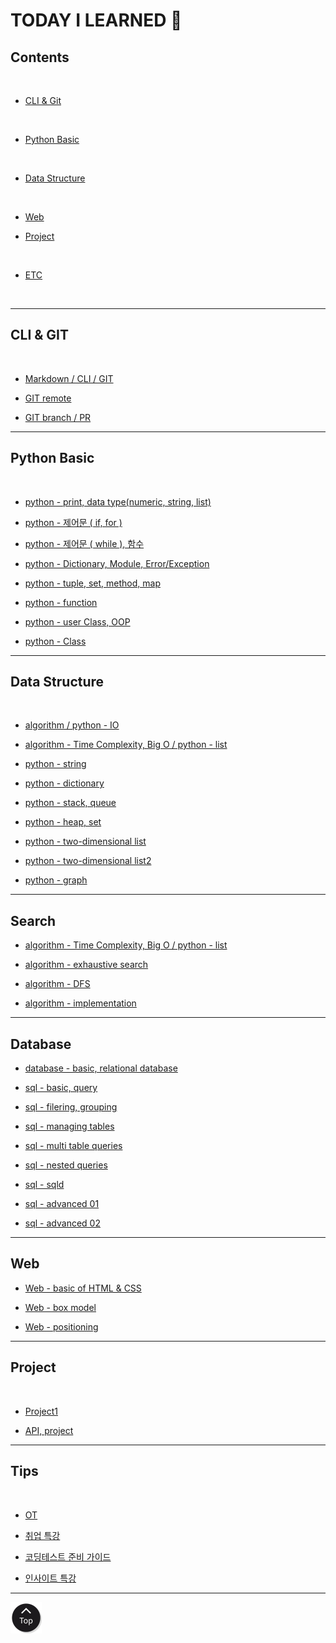 <h1 class="myTitle">TODAY I LEARNED &#128214;</h1>


<link rel="stylesheet" type="button/css" href="assets/stylesheets/my_style.css"/>
<link rel="stylesheet" type="text/css" href="assets/stylesheets/floating_btn.css"/>
<!--script type="text/javascript" src="http://code.jquery.com/jquery-latest.js"></script>
<script type="text/javascript" src="assets/javascripts/floating_btn.js"></script-->

<!--assets-->

<!--a style="display:scroll; position:fixed; bottom:10px; right:5px;" href="#" title="top"><img src="assets/images/btn_top.png"></a-->


## Contents
<br>

- [CLI & Git](#cli--git)
<br>

- [Python Basic](#python-basic)
<br>

- [Data Structure](#python-data-structure)
<br>

- [Web](#web)

- [Project](#project)
<br>

- [ETC](#tips)
<br>


-----

## CLI & GIT
<br>

- [Markdown / CLI / GIT](week01/day2/week01-2.md/#week01-2)

- [GIT remote](week01/day3/week01-3.md/#week01-3)

- [GIT branch / PR](week01/day4/week01-4.md/#week01-4)


-----


## Python Basic
<br>

- [python - print, data type(numeric, string, list)](week02/day1/week02-1.md/#week02-1)

- [python - 제어문 ( if, for )](week02/day2/week02-2.md/#week02-2)

- [python - 제어문 ( while ), 함수](week02/day3/week02-3.md/#week02-3)

- [python - Dictionary, Module, Error/Exception](week02/day4/week02-4.md/#week02-4)

- [python - tuple, set, method, map](week03/day1/week03-1.md/#week03-1)

- [python - function](week03/day2/week03-2.md/#week03-2)

- [python - user Class, OOP](week03/day3/week03-3.md/#week03-3)

- [python - Class](week03/day4/week03-4.md/#week03-4)


-----


## Data Structure
<br>

- [algorithm / python - IO](week04/day1/week04-1.md/#week04-1)

- [algorithm - Time Complexity, Big O / python - list](week04/day2/week04-2.md/#week04-2)

- [python - string](week04/day3/week04-3.md/#week04-3)

- [python - dictionary](week04/day4/week04-4.md/#week04-4)

- [python - stack, queue](week05/day1/week05-1.md/#week05-1)

- [python - heap, set](week05/day2/week05-2.md/#week05-2)

- [python - two-dimensional list](week06/day1/week06-1.md/#week06-1)

- [python - two-dimensional list2](week06/day2/week06-2.md/#week06-2)

- [python - graph](week06/day4/week06-4.md/#week06-4)


-----


## Search

- [algorithm - Time Complexity, Big O / python - list](week04/day2/week04-2.md/#week04-2)

- [algorithm - exhaustive search](week06/day3/week06-3.md/#week06-3)

- [algorithm - DFS](week07/day1/week07-1.md/#week07-1)

- [algorithm - implementation](week07/day2/week07-2.md/#week07-2)


-----


## Database

- [database - basic, relational database](week07/day3/week07-3.md)

- [sql - basic, query](week07/day4/week07-4.md)

- [sql - filering, grouping](week08/day1/week08-1.md)

- [sql - managing tables](week08/day2/week08-2.md)

- [sql - multi table queries](week08/day3/week08-3.md)

- [sql - nested queries](week08/day4/week08-4.md)

- [sql - sqld](week08/day5/week08-5.md)

- [sql - advanced 01](week09/day1/week09-1.md)

- [sql - advanced 02](week09/day2/week09-2.md)


-----


## Web

- [Web - basic of HTML & CSS](week09/day3/week09-3.md)

- [Web - box model](week09/day4/week09-4.md)

- [Web - positioning](week10/day1/week10-1.md)


-----


## Project
<br>

- [Project1](week02/day5/week02-5.md/#week02-5)

- [API, project](week03/day5/week03-5.md/#week03-5)


-----


## Tips
<br>

- [OT](week01/day1/week01-1.md/#week01-1)

- [취업 특강](week01/day5/week01-5.md/#week01-5)

- [코딩테스트 준비 가이드](week04/day5/week04-5.md/#week04-5)

- [인사이트 특강](week09/day5/week09-5.md)


-----

<a class="top_btn" href="#"><img src="assets/images/btn_top.png"></a>
